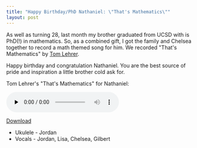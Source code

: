```yaml
---
title: "Happy Birthday/PhD Nathaniel: \"That's Mathematics\""
layout: post
---
```


As well as turning 28, last month my brother graduated from UCSD with is PhD(!) in mathematics. So, as a combined gift, I got the family and Chelsea together to record a math themed song for him. We recorded "That's Mathematics" by <a href="http://en.wikipedia.org/wiki/Tom_Lehrer">Tom Lehrer</a>.

Happy birthday and congratulation Nathaniel. You are the best source of pride and inspiration a little brother cold ask for.

Tom Lehrer's "That's Mathematics" for Nathaniel:

<audio id="wp_mep_23" src="http://jordaneldredge.com/uploads/2009/06/Thats-Mathematics.mp3" type="audio/mp3"    controls="controls" preload="none"  ></audio>

<a href="http://jordaneldredge.com/uploads/2009/06/Thats-Mathematics.mp3">Download</a>
<ul>
	<li>Ukulele - Jordan</li>
	<li>Vocals - Jordan, Lisa, Chelsea, Gilbert</li>
</ul>
